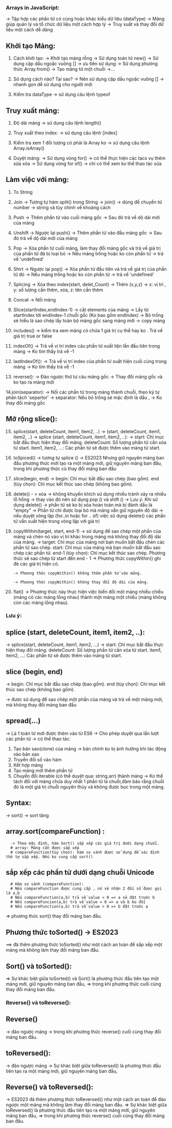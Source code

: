 ### Arrays in JavaScript:

-> Tập hợp các phần tử có cùng hoặc khác kiểu dữ liệu (dataType)
-> Mảng giúp quản lý và tổ chức dữ liệu một cách hợp lý
-> Truy xuất và thay đổi dữ liệu một cách dễ dàng

## Khởi tạo Mảng:

1. Cách khởi tạo:
   -> Khởi tạo mảng rỗng
   -> Sử dụng toán tử new()
   -> Sử dụng cặp dấu ngoặc vuông [] -> ưu tiên sử dụng
   -> Sử dụng phương thức Array.from() -> Tạo mảng từ một chuỗi
   ->...

2. Sử dụng cách nào? Tại sao?
   -> Nên sử dụng cặp dấu ngoặc vuông [] -> nhanh gọn dễ sử dụng cho người mới

3. Kiểm tra dataType
   -> sử dụng câu lệnh typeof

## Truy xuất mảng:

1. Độ dài mảng
   -> sử dụng câu lệnh length()

2. Truy xuất theo index:
   -> sử dụng câu lệnh [index]

3. Kiểm tra xem 1 đối tượng có phải là Array ko
   -> sử dụng câu lệnh Array.isArray()

4. Duyệt mảng:
   -> Sử dụng vòng for() -> có thể thực hiện các tacs vụ thêm sửa xóa
   -> Sử dụng vòng for of() -> chỉ có thể xem ko thể thao tác sửa

<!-- -------------------------------- Array  Method  P1 --------------------- -->

## Làm việc với mảng:

1. To String

2. Join
   -> Tương tự hàm split() trong String
   -> join() -> dùng để chuyển từ number -> string và tùy chỉnh về khoảng cách

3. Push
   -> Thêm phần tử vào cuối mảng gốc
   -> Sau đó trả về dộ dài mới của mảng

4. Unshift
   -> Ngược lại push()
   -> Thêm phần tử vào đầu mảng gốc
   -> Sau đó trả về dộ dài mới của mảng

5. Pop
   -> Xóa phần tử cuối mảng, làm thay đổi mảng gốc và trả về giá trị của phần tử đã bị loại bỏ
   -> Nếu mảng trống hoặc ko còn phần tử -> trả về 'undefined'

6. Shirt
   -> Ngược lại pop()
   -> Xóa phần tử đầu tiên và trả về giá trị của phần tử đó
   -> Nếu mảng trống hoặc ko còn phần tử -> trả về 'undefined'

7. Splicing
   -> Xóa theo index(start, delet_Count)
   -> Thêm (x,y,z) -> x: vị trí , y: số lượng cần thêm, xóa, z: tên cần thêm

8. Concat
   -> Nối mảng

9. Slice(startIndex,endIndex-1)
   -> cắt elements của mảng
   -> Lấy từ startIndex tới endIndex-1 chuỗi gốc (Ko bao gồm endIndex)
   -> Bỏ trống sẻ hiểu là sao chép lấy toàn bộ mảng gốc sang mảng mới
   -> copy mảng

10. includes()
-> kiểm tra xem mảng có chứa 1 giá trị cụ thể hay ko . Trả về giá trị true or false
<!-- -------------------------------- Array  Method  P2 --------------------- -->
11. indexOf()
    -> Trả về vị trí index cảu phần tử xuất liện lần đầu tiên trong mảng
    -> Ko tìm thấy trả về -1

12. lastIndexOf():
    -> Trả về vị trí index của phần tử xuất hiện cuối cùng trong mảng
    -> Ko tìm thấy trả về -1

13. reverse():
    -> Đảo ngược thứ tư cảu mảng gốc
    -> Thay đổi mảng gốc và ko tạo ra mảng mới

14.join(separator):
-> Nối các phần tử trong mảng thành chuỗi, theo ký tự phân tách 'separtor'
-> separator: Nếu bỏ trống sẻ mặc định là dấu ,
-> Ko thay đổi mảng gốc

## Mở rộng slice():

<!-- -------------------------------- Array  Method  P3 --------------------- -->

15. splice(start, deleteCount, item1, item2, ..)
    -> (start, deleteCount, item1, item2, ..)
    -> splice (start, deleteCount, item1, item2, ..):
    -> start: Chỉ mục bắt đầu thực hiện thay đổi mảng.
    deleteCount: Số lượng phần tử cần xóa từ start.
    item1, item2, ...: Các phần tử sẽ được thêm vào mảng từ start.

16. toSpiced()
    -> tương tự splice ()
    -> ES2023 Nhưng giữ nguyên mảng ban đầu phương thức mới tạo ra một mảng mới, giữ nguyên mảng ban đầu, trong khi phương thức cũ thay đổi mảng ban đầu

17. slice(begin, end)
    -> begin: Chỉ mục bắt đầu sao chép (bao gồm).
    end (tùy chọn): Chỉ mục kết thúc sao chép (không bao gồm).

18. delete() - > xóa
    -> không khuyến khích sử dụng nhiều tránh xảy ra nhiều lỗ hổng
    -> thay vào đó nên sử dụng pop () và shift ()
    -> Lưu ý: Khi sử dụng delete()
    -> phần tử sẻ ko bị xóa hoàn toàn mà bị đánh dấu là "empty"
    -> Phần tử chỉ được loại bỏ mà mảng vẫn giữ nguyên độ dài
    -> nếu duyệt vòng lặp (for..in hoặc for .. òf) việc sử dụng delete() các phần tử vẫn xuất hiện trong vòng lặp với giá trị

19. copyWithin(target, start, end-1)
    -> sử dụng để sao chép một phần của mảng và chèn nó vào vị trí khác trong mảng mà không thay đổi độ dài của mảng.
    -> target: Chỉ mục của mảng nơi bạn muốn bắt đầu chèn các phần tử sao chép.
    start: Chỉ mục của mảng mà bạn muốn bắt đầu sao chép các phần tử.
    end-1 (tùy chọn): Chỉ mục kết thúc sao chép. Phương thức sẽ sao chép từ start đến end - 1
    -> Phương thức copyWithin() ghi đè các giá trị hiện có.

        -> Phương thức copyWithin() không thêm phần tử vào mảng.

        -> Phương thức copyWithin() không thay đổi độ dài của mảng.

20. flat()
    -> Phương thức này thực hiện việc biến đổi một mảng nhiều chiều (mảng có các mảng lồng nhau) thành một mảng một chiều (mảng không còn các mảng lồng nhau).

### Lưu ý:

## splice (start, deleteCount, item1, item2, ..):

-> splice(start, deleteCount, item1, item2, ...)
-> start: Chỉ mục bắt đầu thực hiện thay đổi mảng.
deleteCount: Số lượng phần tử cần xóa từ start.
item1, item2, ...: Các phần tử sẽ được thêm vào mảng từ start.

## slice (begin, end)

-> begin: Chỉ mục bắt đầu sao chép (bao gồm).
end (tùy chọn): Chỉ mục kết thúc sao chép (không bao gồm).

-> được sử dụng để sao chép một phần của mảng và trả về một mảng mới, mà không thay đổi mảng ban đầu

## spread(...)

-> Là 1 toán tử mới được thêm vào từ ES6
-> Cho phép duyệt qua lần lượt các phần tử -> có thể thao tác:

1.  Tạo bản sao(clone) của mảng -> bản chính ko bị ảnh hưởng khi tác động vào bản sao
2.  Truyền đối số vào hàm
3.  Kết hợp mảng
4.  Tạo mảng mới thêm phần tử
5.  Chuyển đổi iterable (có thể duyệt qua: string,arr) thành mảng -> Ko thể tách đối với mảng chứa duy nhất 1 phần tử là chuỗi,đảm bảo rằng chuỗi đó là một giá trị chuỗi nguyên thủy và không được bọc trong một mảng.

<!-- -------------------------------- Search Method  P1 --------------------- -->

<!-- -------------------------------- Search Method  P2 --------------------- -->

<!-- -------------------------------- Sort  Method  P1 --------------------- -->

## Syntax:

-> sort() -> sort tăng

## array.sort(compareFunction) :

      -> Theo mặc định, hàm Sort() sắp xếp các giá trị dưới dạng chuỗi.
      # array: Mảng cần được sắp xếp
      # compareFunction(tùy chọn): hàm so sánh được sử dụng để xác định thứ tự sắp xếp. Nếu ko cung cấp sort()

## sắp xếp các phần tử dưới dạng chuỗi Unicode

      # Hàm so sánh (compareFunction):
      # Nếu compareFunction được cung cấp , nó sẻ nhận 2 đối số được gọi là a,b
      # Nếu compareFunction(a,b) trả về value < 0 => a sẻ đặt trước b
      # Nếu compareFuncion(a,b) trả về value = 0 => a và b ko đổi
      # Nếu compareFunction(a,b) trả về value > 0 => b đặt trước a

=> phương thức sort() thay đổi mảng ban đầu.

## Phương thức toSorted() -> ES2023

==> đã thêm phương thức toSorted() như một cách an toàn để sắp xếp một mảng mà không làm thay đổi mảng ban đầu.

## Sort() và toSorted():

=> Sự khác biệt giữa toSorted() và Sort() là phương thức đầu tiên tạo một mảng mới, giữ nguyên mảng ban đầu,
=> trong khi phương thức cuối cùng thay đổi mảng ban đầu.

<!-- -------------------------------- Reverse Method  P2 --------------------- -->

### Reverse() và toReverse():

## Reverse()

-> đảo ngược mảng
-> trong khi phương thức reverse() cuối cùng thay đổi mảng ban đầu.

## toReversed():

-> đảo ngược mảng
-> Sự khác biệt giữa toReversed() là phương thức đầu tiên tạo ra một mảng mới, giữ nguyên mảng ban đầu,

## Reverse() và toReversed():

-> ES2023 đã thêm phương thức toReversed() như một cách an toàn để đảo ngược một mảng mà không làm thay đổi mảng ban đầu.
=> Sự khác biệt giữa toReversed() là phương thức đầu tiên tạo ra một mảng mới, giữ nguyên mảng ban đầu,
=> trong khi phương thức reverse() cuối cùng thay đổi mảng ban đầu.
